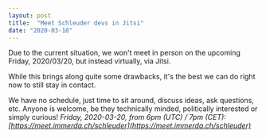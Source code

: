 ```yaml
---
layout: post
title:  "Meet Schleuder devs in Jitsi"
date: "2020-03-18"
---
```


Due to the current situation, we won't meet in person on the upcoming Friday, 2020/03/20, but instead virtually, via Jitsi.

While this brings along quite some drawbacks, it's the best we can do right now to still stay in contact.

We have no schedule, just time to sit around, discuss ideas, ask questions, etc. Anyone is welcome, be they technically minded, politically interested or simply curious! *Friday, 2020-03-20, from 6pm (UTC) / 7pm (CET): [https://meet.immerda.ch/schleuder](https://meet.immerda.ch/schleuder)*
